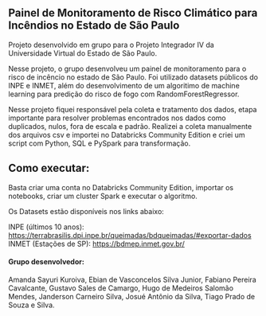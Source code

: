 ## Painel de Monitoramento de Risco Climático para Incêndios no Estado de São Paulo

Projeto desenvolvido em grupo para o Projeto Integrador IV da Universidade Virtual do Estado de São Paulo. 

Nesse projeto, o grupo desenvolveu um painel de monitoramento para o risco de incêncio no estado de São Paulo. Foi utilizado datasets públicos do INPE e INMET, além do desenvolvimento de um algoritimo de machine learning para predição do risco de fogo com RandomForestRegressor.

Nesse projeto fiquei responsável pela coleta e tratamento dos dados, etapa importante para resolver problemas encontrados nos dados como duplicados, nulos, fora de escala e padrão. Realizei a coleta manualmente dos arquivos csv e importei no Databricks Community Edition e criei um script com Python, SQL e PySpark para transformação.

## Como executar:

Basta criar uma conta no Databricks Community Edition, importar os notebooks, criar um cluster Spark e executar o algoritmo.

Os Datasets estão disponíveis nos links abaixo:

INPE (últimos 10 anos): https://terrabrasilis.dpi.inpe.br/queimadas/bdqueimadas/#exportar-dados
INMET (Estações de SP): https://bdmep.inmet.gov.br/

#### Grupo desenvolvedor:

Amanda Sayuri Kuroiva,
Ebian de Vasconcelos Silva Junior,
Fabiano Pereira Cavalcante,
Gustavo Sales de Camargo,
Hugo de Medeiros Salomão Mendes,
Janderson Carneiro Silva,
Josué Antônio da Silva,
Tiago Prado de Souza e Silva.
